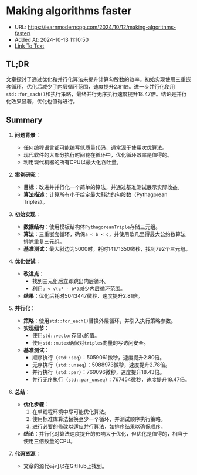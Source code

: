 # Making algorithms faster
- URL: https://learnmoderncpp.com/2024/10/12/making-algorithms-faster/
- Added At: 2024-10-13 11:10:50
- [Link To Text](2024-10-13-making-algorithms-faster_raw.md)

## TL;DR
文章探讨了通过优化和并行化算法来提升计算勾股数的效率。初始实现使用三重嵌套循环，优化后减少了内层循环范围，速度提升2.81倍。进一步并行化使用`std::for_each()`和执行策略，最终并行无序执行速度提升18.47倍。结论是并行化效果显著，优化也值得进行。

## Summary
1. **问题背景**：
   - 任何编程语言都可能编写低质量代码，通常源于使用次优算法。
   - 现代软件的大部分执行时间花在循环中，优化循环效率是值得的。
   - 利用现代机器的所有CPU以最大化吞吐量。

2. **案例研究**：
   - **目标**：改进并并行化一个简单的算法，并通过基准测试展示实际收益。
   - **算法描述**：计算所有小于给定最大斜边的勾股数（Pythagorean Triples）。

3. **初始实现**：
   - **数据结构**：使用模板结构体`PythagoreanTriple`存储三元组。
   - **算法**：三重嵌套循环，确保`a < b < c`，并使用欧几里得最大公约数算法排除重复三元组。
   - **基准测试**：最大斜边为5000时，耗时14171350微秒，找到792个三元组。

4. **优化尝试**：
   - **改进点**：
     - 找到三元组后立即跳出内层循环。
     - 利用`a < √(c² - b²)`减少内层循环范围。
   - **结果**：优化后耗时5043447微秒，速度提升2.81倍。

5. **并行化**：
   - **策略**：使用`std::for_each()`替换外层循环，并引入执行策略参数。
   - **实现细节**：
     - 使用`std::vector`存储`c`的值。
     - 使用`std::mutex`确保对`triples`向量的写访问安全。
   - **基准测试**：
     - 顺序执行（`std::seq`）：5059061微秒，速度提升2.80倍。
     - 无序执行（`std::unseq`）：5088973微秒，速度提升2.78倍。
     - 并行执行（`std::par`）：769096微秒，速度提升18.43倍。
     - 并行无序执行（`std::par_unseq`）：767454微秒，速度提升18.47倍。

6. **总结**：
   - **优化步骤**：
     1. 在单线程环境中尽可能优化算法。
     2. 使用标准库算法替换至少一个循环，并测试顺序执行策略。
     3. 进行必要的修改以适应并行算法，如排序结果以确保顺序。
   - **结论**：并行化对算法速度提升的影响大于优化，但优化是值得的，相当于使用三倍数量的CPU。

7. **代码资源**：
   - 文章的源代码可以在GitHub上找到。
